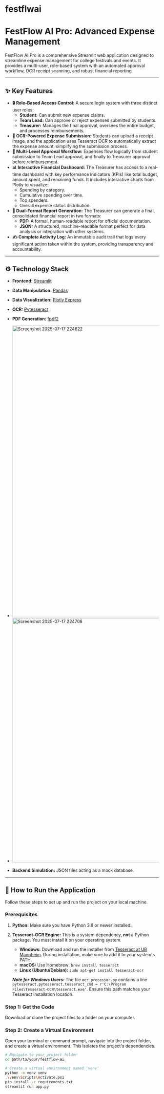 # festflwai

# FestFlow AI Pro: Advanced Expense Management

FestFlow AI Pro is a comprehensive Streamlit web application designed to streamline expense management for college festivals and events. It provides a multi-user, role-based system with an automated approval workflow, OCR receipt scanning, and robust financial reporting.

 <!-- You can create a GIF of your app and replace this link -->

---

## ✨ Key Features

*   **🔒 Role-Based Access Control:** A secure login system with three distinct user roles:
    *   **Student:** Can submit new expense claims.
    *   **Team Lead:** Can approve or reject expenses submitted by students.
    *   **Treasurer:** Manages the final approval, oversees the entire budget, and processes reimbursements.
*   **🤖 OCR-Powered Expense Submission:** Students can upload a receipt image, and the application uses Tesseract OCR to automatically extract the expense amount, simplifying the submission process.
*   **🚦 Multi-Level Approval Workflow:** Expenses flow logically from student submission to Team Lead approval, and finally to Treasurer approval before reimbursement.
*   **📊 Interactive Financial Dashboard:** The Treasurer has access to a real-time dashboard with key performance indicators (KPIs) like total budget, amount spent, and remaining funds. It includes interactive charts from Plotly to visualize:
    *   Spending by category.
    *   Cumulative spending over time.
    *   Top spenders.
    *   Overall expense status distribution.
*   **📄 Dual-Format Report Generation:** The Treasurer can generate a final, consolidated financial report in two formats:
    *   **PDF:** A formal, human-readable report for official documentation.
    *   **JSON:** A structured, machine-readable format perfect for data analysis or integration with other systems.
*   **✍️ Complete Activity Log:** An immutable audit trail that logs every significant action taken within the system, providing transparency and accountability.

---

## ⚙️ Technology Stack

*   **Frontend:** [Streamlit](https://streamlit.io/)
*   **Data Manipulation:** [Pandas](https://pandas.pydata.org/)
*   **Data Visualization:** [Plotly Express](https://plotly.com/python/plotly-express/)
*   **OCR:** [Pytesseract](https://pypi.org/project/pytesseract/)
*   **PDF Generation:** [fpdf2](https://pypi.org/project/fpdf2/)

*   <img width="1522" height="955" alt="Screenshot 2025-07-17 224622" src="https://github.com/user-attachments/assets/c952ef5e-c057-4a30-bfc8-cec66e70334a" />


*   <img width="725" height="800" alt="Screenshot 2025-07-17 224708" src="https://github.com/user-attachments/assets/01ada79b-b3da-444f-9006-06d30347f137" />

*   **Backend Simulation:** JSON files acting as a mock database.

---

## 🚀 How to Run the Application

Follow these steps to set up and run the project on your local machine.

### **Prerequisites**

1.  **Python:** Make sure you have Python 3.8 or newer installed.
2.  **Tesseract-OCR Engine:** This is a system dependency, **not** a Python package. You must install it on your operating system.
    *   **Windows:** Download and run the installer from [Tesseract at UB Mannheim](https://github.com/UB-Mannheim/tesseract/wiki). During installation, make sure to add it to your system's PATH.
    *   **macOS:** Use Homebrew: `brew install tesseract`
    *   **Linux (Ubuntu/Debian):** `sudo apt-get install tesseract-ocr`

    _**Note for Windows Users:**_ The file `ocr_processor.py` contains a line `pytesseract.pytesseract.tesseract_cmd = r'C:\Program Files\Tesseract-OCR\tesseract.exe'`. Ensure this path matches your Tesseract installation location.

### **Step 1: Get the Code**

Download or clone the project files to a folder on your computer.

### **Step 2: Create a Virtual Environment**

Open your terminal or command prompt, navigate into the project folder, and create a virtual environment. This isolates the project's dependencies.

```bash
# Navigate to your project folder
cd path/to/your/festflow-ai

# Create a virtual environment named 'venv'
python -m venv venv
.\venv\Scripts\Activate.ps1
pip install -r requirements.txt
streamlit run app.py
